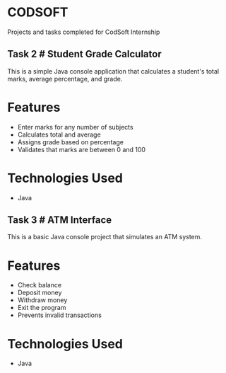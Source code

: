 # CODSOFT
Projects and tasks completed for CodSoft Internship


Task 2 # Student Grade Calculator
---------------------------------

This is a simple Java console application that calculates a student's total marks, average percentage, and grade.

# Features
- Enter marks for any number of subjects
- Calculates total and average
- Assigns grade based on percentage
- Validates that marks are between 0 and 100

# Technologies Used
- Java

Task 3 # ATM Interface
----------------------

This is a basic Java console project that simulates an ATM system.

# Features
- Check balance
- Deposit money
- Withdraw money
- Exit the program
- Prevents invalid transactions

# Technologies Used
- Java
